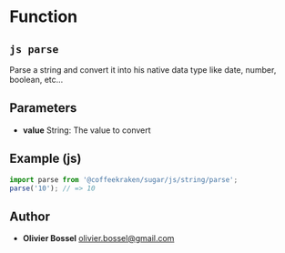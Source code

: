 
# Function


## ```js parse ```


Parse a string and convert it into his native data type like date, number, boolean, etc...

## Parameters

- **value**  String: The value to convert



## Example (js)

```js
import parse from '@coffeekraken/sugar/js/string/parse';
parse('10'); // => 10
```


## Author
- **Olivier Bossel** <a href="mailto:olivier.bossel@gmail.com">olivier.bossel@gmail.com</a> 



